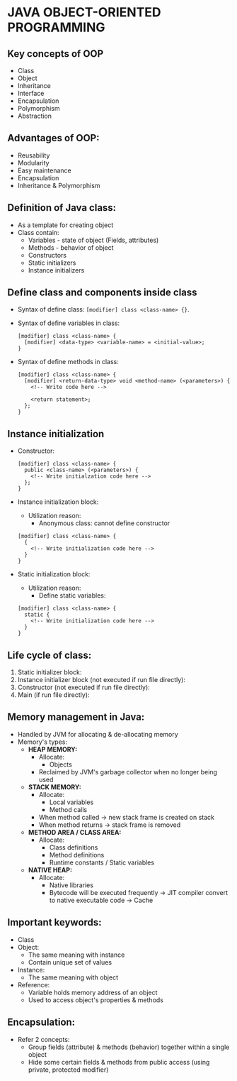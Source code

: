 # JAVA OBJECT-ORIENTED PROGRAMMING

## Key concepts of OOP

- Class
- Object
- Inheritance
- Interface
- Encapsulation
- Polymorphism
- Abstraction

## Advantages of OOP:

- Reusability
- Modularity
- Easy maintenance
- Encapsulation
- Inheritance & Polymorphism

## Definition of Java class:

- As a template for creating object
- Class contain:
  - Variables - state of object (Fields, attributes)
  - Methods - behavior of object
  - Constructors
  - Static initializers
  - Instance initializers

## Define class and components inside class

- Syntax of define class: `[modifier] class <class-name> {}`.
- Syntax of define variables in class:
  ```
  [modifier] class <class-name> {
    [modifier] <data-type> <variable-name> = <initial-value>;
  }
  ```
- Syntax of define methods in class:

  ```
  [modifier] class <class-name> {
    [modifier] <return-data-type> void <method-name> (<parameters>) {
      <!-- Write code here -->

      <return statement>;
    };
  }
  ```

## Instance initialization

- Constructor:

  ```
  [modifier] class <class-name> {
    public <class-name> (<parameters>) {
      <!-- Write initialzation code here -->
    };
  }
  ```

- Instance initialization block:
  - Utilization reason:
    - Anonymous class: cannot define constructor
  ```
  [modifier] class <class-name> {
    {
      <!-- Write initialization code here -->
    }
  }
  ```
- Static initialization block:
  - Utilization reason:
    - Define static variables:
  ```
  [modifier] class <class-name> {
    static {
      <!-- Write initialization code here -->
    }
  }
  ```

## Life cycle of class:

1. Static initializer block:
2. Instance initializer block (not executed if run file directly):
3. Constructor (not executed if run file directly):
4. Main (if run file directly):

## Memory management in Java:

- Handled by JVM for allocating & de-allocating memory
- Memory's types:
  - <strong>HEAP MEMORY:</strong>
    - Allocate:
      - Objects
    - Reclaimed by JVM's garbage collector when no longer being used
  - <strong>STACK MEMORY:</strong>
    - Allocate:
      - Local variables
      - Method calls
    - When method called -> new stack frame is created on stack
    - When method returns -> stack frame is removed
  - <strong>METHOD AREA / CLASS AREA:</strong>
    - Allocate:
      - Class definitions
      - Method definitions
      - Runtime constants / Static variables
  - <strong>NATIVE HEAP:</strong>
    - Allocate:
      - Native libraries
      - Bytecode will be executed frequently -> JIT compiler convert to native executable code -> Cache

## Important keywords:

- Class
- Object:
  - The same meaning with instance
  - Contain unique set of values
- Instance:
  - The same meaning with object
- Reference:
  - Variable holds memory address of an object
  - Used to access object's properties & methods

## Encapsulation:

- Refer 2 concepts:
  - Group fields (attribute) & methods (behavior) together within a single object
  - Hide some certain fields & methods from public access (using private, protected modifier)
